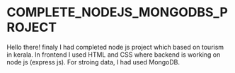 # COMPLETE_NODEJS_MONGODBS_PROJECT
Hello there! finaly I had completed node js project which based on tourism in kerala. In frontend I used HTML and CSS where backend is working on node js (express js). For stroing data, I had used MongoDB.
